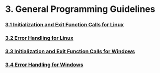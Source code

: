 # 3. General Programming Guidelines

### [3.1 Initialization and Exit Function Calls for Linux](3.1-initialization-and-exit-function-calls-for-linux.md)

### [3.2 Error Handling for Linux](3.2-error-handling-for-linux.md)

### [3.3 Initialization and Exit Function Calls for Windows](3.3-initialization-and-exit-function-calls-for-windows.md)

### [3.4 Error Handling for Windows](3.4-error-handling-for-windows.md)

